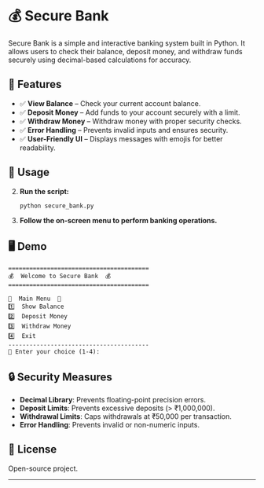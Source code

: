 # 💰 Secure Bank

Secure Bank is a simple and interactive banking system built in Python. It allows users to check their balance, deposit money, and withdraw funds securely using decimal-based calculations for accuracy.

## 🚀 Features

- ✅ **View Balance** – Check your current account balance.
- ✅ **Deposit Money** – Add funds to your account securely with a limit.
- ✅ **Withdraw Money** – Withdraw money with proper security checks.
- ✅ **Error Handling** – Prevents invalid inputs and ensures security.
- ✅ **User-Friendly UI** – Displays messages with emojis for better readability.

## 📌 Usage

2. **Run the script:**
   ```sh
   python secure_bank.py
   ```
3. **Follow the on-screen menu to perform banking operations.**

## 🖥️ Demo
```
========================================
💰  Welcome to Secure Bank  💰
========================================

🔹  Main Menu  🔹
1️⃣  Show Balance
2️⃣  Deposit Money
3️⃣  Withdraw Money
4️⃣  Exit
----------------------------------------
📝 Enter your choice (1-4):
```

## 🔒 Security Measures
- **Decimal Library**: Prevents floating-point precision errors.
- **Deposit Limits**: Prevents excessive deposits (> ₹1,000,000).
- **Withdrawal Limits**: Caps withdrawals at ₹50,000 per transaction.
- **Error Handling**: Prevents invalid or non-numeric inputs.

## 📜 License
Open-source project.

---


